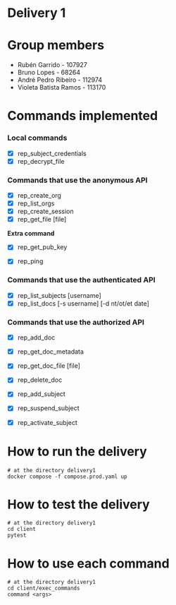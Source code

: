 
# Delivery 1

# Group members
- Rubén Garrido - 107927
- Bruno Lopes - 68264
- André Pedro Ribeiro - 112974
- Violeta Batista Ramos - 113170

# Commands implemented
### Local commands

- [x] rep_subject_credentials <password> <credentials file>
- [x] rep_decrypt_file <encrypted file> <encryption metadata>

### Commands that use the anonymous API

- [x] rep_create_org <organization> <username> <name> <email> <public key file>
- [x] rep_list_orgs
- [x] rep_create_session <organization> <username> <password> <credentials file> <session file>
- [x] rep_get_file <file handle> [file]

__Extra command__
- [x] rep_get_pub_key <file>
- [x] rep_ping


### Commands that use the authenticated API

- [x] rep_list_subjects <session file> [username]
- [x] rep_list_docs <session file> [-s username] [-d nt/ot/et date]

### Commands that use the authorized API

- [x] rep_add_doc <session file> <document name> <file>
- [x] rep_get_doc_metadata <session file> <document name>
- [x] rep_get_doc_file <session file> <document name> [file]
- [x] rep_delete_doc <session file> <document name>
- [x] rep_add_subject <session file> <username> <name> <email> <credentials file> 
- [x] rep_suspend_subject <session file> <username>
- [x] rep_activate_subject <session file> <username>


# How to run the delivery

```shell
# at the directory delivery1
docker compose -f compose.prod.yaml up 

```

# How to test the delivery

```shell
# at the directory delivery1
cd client
pytest

```

# How to use each command

```shell
# at the directory delivery1
cd client/exec_commands
command <args>
```




